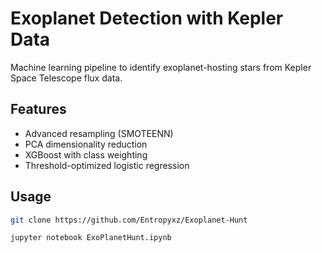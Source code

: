 # Exoplanet Detection with Kepler Data  
Machine learning pipeline to identify exoplanet-hosting stars from Kepler Space Telescope flux data.

## Features  
- Advanced resampling (SMOTEENN)  
- PCA dimensionality reduction  
- XGBoost with class weighting  
- Threshold-optimized logistic regression  

## Usage  
```bash
git clone https://github.com/Entropyxz/Exoplanet-Hunt

jupyter notebook ExoPlanetHunt.ipynb

